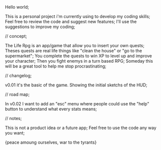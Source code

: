 Hello world;

This is a personal project i'm currently using to develop my coding skills;
Feel free to review the code and suggest new features;
I'll use the suggestions to improve my coding;

// concept;

The Life Rpg is an app/game that allow you to insert your own quests;
Theses quests are real life things like "clean the house" or "go to the supermarket";
You complete the quests to win XP to level up and improve your character;
Then you fight enemys in a turn based RPG;
Someday this will be a great tool to help me stop procrastinating;

// changelog;

v0.01 it's the basic of the game. Showing the initial sketchs of the HUD;

// road map;

In v0.02 I want to add an "esc" menu where people could use the "help" button to understand what every stats means;

// notes;

This is not a product idea or a future app;
Feel free to use the code any way you want;

{peace amoung ourselves, war to the tyrants}

